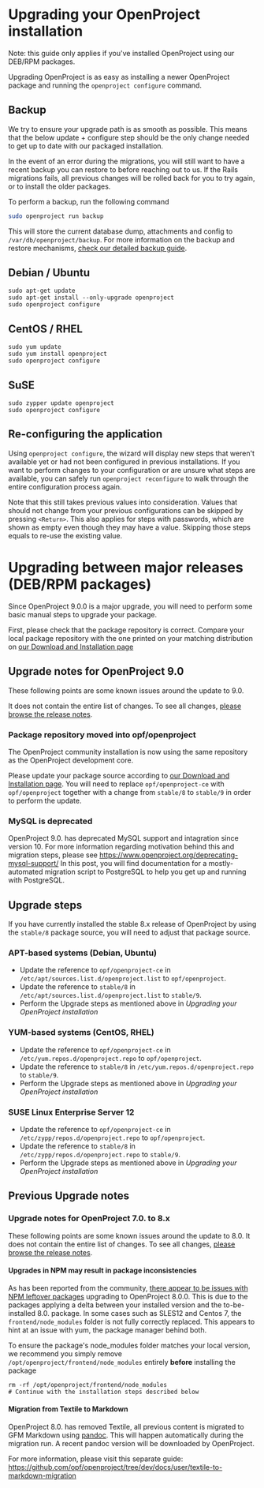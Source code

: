 # Upgrading your OpenProject installation

Note: this guide only applies if you've installed OpenProject using our DEB/RPM
packages.

Upgrading OpenProject is as easy as installing a newer OpenProject package and
running the `openproject configure` command.

## Backup

We try to ensure your upgrade path is as smooth as possible. This means that the below update + configure step should be the only change needed to get up to date with our packaged installation.

In the event of an error during the migrations, you will still want to have a recent backup you can restore to before reaching out to us. If the Rails migrations fails, all previous changes will be rolled back for you to try again, or to install the older packages.

To perform a backup, run the following command

```bash
sudo openproject run backup
```

This will store the current database dump, attachments and config to `/var/db/openproject/backup`. For more information on the backup and restore mechanisms, [check our detailed backup guide](https://www.openproject.org/operations/backup/backup-guide-packaged-installation/).

## Debian / Ubuntu

    sudo apt-get update
    sudo apt-get install --only-upgrade openproject
    sudo openproject configure

## CentOS / RHEL

    sudo yum update
    sudo yum install openproject
    sudo openproject configure

## SuSE

    sudo zypper update openproject
    sudo openproject configure


## Re-configuring the application

Using `openproject configure`, the wizard will display new steps that weren't available yet or had not been configured in previous installations.
If you want to perform changes to your configuration or are unsure what steps are available, you can safely run `openproject reconfigure` to walk through the entire configuration process again.

Note that this still takes previous values into consideration. Values that should not change from your previous configurations can be skipped by pressing `<Return>`. This also applies for steps with passwords, which are shown as empty even though they may have a value. Skipping those steps equals to re-use the existing value.


# Upgrading between major releases (DEB/RPM packages)

Since OpenProject 9.0.0 is a major upgrade, you will need to perform some basic manual steps to upgrade your package.

First, please check that the package repository is correct.
Compare your local package repository with the one printed on your matching distribution on [our Download and Installation page](https://www.openproject.org/download-and-installation/)

## Upgrade notes for OpenProject 9.0

These following points are some known issues around the update to 9.0.

It does not contain the entire list of changes.
To see all changes, [please browse the release notes](https://www.openproject.org/release-notes/openproject-9-0-0/).

### Package repository moved into opf/openproject

The OpenProject community installation is now using the same repository as the OpenProject development core.

Please update your package source according to [our Download and Installation page](https://www.openproject.org/download-and-installation/).
You will need to replace `opf/openproject-ce` with `opf/openproject` together with a change from `stable/8` to `stable/9` in order to perform the update.

### MySQL is deprecated

OpenProject 9.0. has deprecated MySQL support and intagration since version 10. For more information regarding motivation behind this and migration steps, please see https://www.openproject.org/deprecating-mysql-support/
In this post, you will find documentation for a mostly-automated migration script to PostgreSQL to help you get up and running with PostgreSQL.

## Upgrade steps

If you have currently installed the stable 8.x release of OpenProject by using the `stable/8` package source,
you will need to adjust that package source.

### APT-based systems (Debian, Ubuntu)

 - Update the reference to `opf/openproject-ce` in `/etc/apt/sources.list.d/openproject.list` to `opf/openproject`.
 - Update the reference to `stable/8` in `/etc/apt/sources.list.d/openproject.list` to `stable/9`.
 - Perform the Upgrade steps as mentioned above in *Upgrading your OpenProject installation*

### YUM-based systems (CentOS, RHEL)

 - Update the reference to `opf/openproject-ce` in `/etc/yum.repos.d/openproject.repo` to `opf/openproject`.
 - Update the reference to `stable/8` in `/etc/yum.repos.d/openproject.repo` to `stable/9`.
 - Perform the Upgrade steps as mentioned above in *Upgrading your OpenProject installation*

### SUSE Linux Enterprise Server 12

 - Update the reference to `opf/openproject-ce` in `/etc/zypp/repos.d/openproject.repo` to `opf/openproject`.
 - Update the reference to `stable/8` in `/etc/zypp/repos.d/openproject.repo` to `stable/9`.
 - Perform the Upgrade steps as mentioned above in *Upgrading your OpenProject installation*


## Previous Upgrade notes

### Upgrade notes for OpenProject 7.0. to 8.x

These following points are some known issues around the update to 8.0. It does not contain the entire list of changes. To see all changes, [please browse the release notes](https://www.openproject.org/release-notes/openproject-8-0/).

#### Upgrades in NPM may result in package inconsistencies

As has been reported from the community, [there appear to be issues with NPM leftover packages](https://community.openproject.com/projects/openproject/work_packages/28571) upgrading to OpenProject 8.0.0. This is due to the packages applying a delta between your installed version and the to-be-installed 8.0. package. In some cases such as SLES12 and Centos 7, the `frontend/node_modules` folder is not fully correctly replaced. This appears to hint at an issue with yum, the package manager behind both.

To ensure the package's node_modules folder matches your local version, we recommend you simply remove `/opt/openproject/frontend/node_modules` entirely **before** installing the package

```
rm -rf /opt/openproject/frontend/node_modules
# Continue with the installation steps described below
```

#### Migration from Textile to Markdown

OpenProject 8.0. has removed Textile, all previous content is migrated to GFM Markdown using [pandoc](https://pandoc.org). This will happen automatically during the migration run. A recent pandoc version will be downloaded by OpenProject.

For more information, please visit this separate guide: https://github.com/opf/openproject/tree/dev/docs/user/textile-to-markdown-migration
